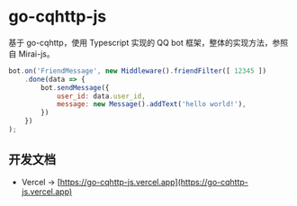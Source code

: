 # go-cqhttp-js

基于 go-cqhttp，使用 Typescript 实现的 QQ bot 框架，整体的实现方法，参照自 Mirai-js。

```js
bot.on('FriendMessage', new Middleware().friendFilter([ 12345 ])
    .done(data => {
        bot.sendMessage({
            user_id: data.user_id,
            message: new Message().addText('hello world!'),
        })
    })
);
```


## 开发文档

- Vercel -> [https://go-cqhttp-js.vercel.app](https://go-cqhttp-js.vercel.app)